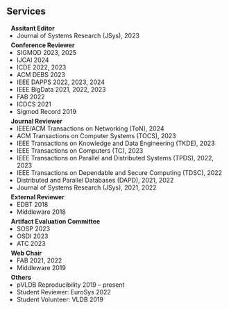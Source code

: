 ## Services

<h4 style="margin:0 10px 0;">Assitant Editor</h4>
<ul style="margin:0 0 5px;">
   <li><autocolor>Journal of Systems Research (JSys), 2023</autocolor></li>
</ul>

<h4 style="margin:0 10px 0;">Conference Reviewer</h4>

<ul style="margin:0 0 5px;">
  <li><autocolor>SIGMOD 2023, 2025</autocolor></li>
  <li><autocolor>IJCAI 2024</autocolor></li>
  <li><autocolor>ICDE 2022, 2023</autocolor></li>
  <li><autocolor>ACM DEBS 2023</autocolor></li>
  <li><autocolor>IEEE DAPPS 2022, 2023, 2024</autocolor></li>
  <li><autocolor>IEEE BigData 2021, 2022, 2023</autocolor></li>
  <li><autocolor>FAB 2022</autocolor></li>
  <li><autocolor>ICDCS 2021</autocolor></li>
  <li><autocolor>Sigmod Record 2019</autocolor></li>
</ul>

<h4 style="margin:0 10px 0;">Journal Reviewer</h4>
<ul style="margin:0 0 5px;">
  <li><autocolor>IEEE/ACM Transactions on Networking (ToN), 2024</autocolor></li>
  <li><autocolor>ACM Transactions on Computer Systems (TOCS), 2023</autocolor></li>
  <li><autocolor>IEEE Transactions on Knowledge and Data Engineering (TKDE), 2023</autocolor></li>
  <li><autocolor>IEEE Transactions on Computers (TC), 2023</autocolor></li>
  <li><autocolor>IEEE Transactions on Parallel and Distributed Systems (TPDS), 2022, 2023</autocolor></li>
  <li><autocolor>IEEE Transactions on Dependable and Secure Computing (TDSC), 2022</autocolor></li>
  <li><autocolor>Distributed and Parallel Databases (DAPD), 2021, 2022</autocolor></li>
  <li><autocolor>Journal of Systems Research (JSys), 2021, 2022</autocolor></li>
</ul>

<h4 style="margin:0 10px 0;">External Reviewer</h4>
<ul style="margin:0 0 5px;">  
   <li><autocolor>EDBT 2018</autocolor></li> 
   <li><autocolor>Middleware 2018</autocolor></li>
</ul>


<h4 style="margin:0 10px 0;">Artifact Evaluation Committee</h4>
<ul style="margin:0 0 5px;">  
   <li><autocolor>SOSP 2023</autocolor></li>
   <li><autocolor>OSDI 2023</autocolor></li> 
   <li><autocolor>ATC 2023</autocolor></li>
</ul>


<h4 style="margin:0 10px 0;">Web Chair</h4>
<ul style="margin:0 0 5px;">
   <li><autocolor>FAB 2021, 2022</autocolor></li>
   <li><autocolor>Middleware 2019</autocolor></li>
</ul>

<h4 style="margin:0 10px 0;">Others</h4>
<ul style="margin:0 0 5px;">
   <li><autocolor>pVLDB Reproducibility 2019 – present</autocolor></li>
   <li><autocolor>Student Reviewer: EuroSys 2022</autocolor></li>
   <li><autocolor>Student Volunteer: VLDB 2019</autocolor></li>
</ul>



<ul style="margin:0 0 20px;">
</ul>
